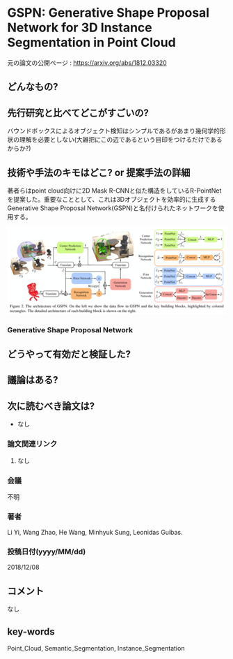 # GSPN: Generative Shape Proposal Network for 3D Instance Segmentation in Point Cloud

元の論文の公開ページ : https://arxiv.org/abs/1812.03320

## どんなもの?


## 先行研究と比べてどこがすごいの?
バウンドボックスによるオブジェクト検知はシンプルであるがあまり幾何学的形状の理解を必要としない(大雑把にこの辺であるという目印をつけるだけであるからか?)

## 技術や手法のキモはどこ? or 提案手法の詳細
著者らはpoint cloud向けに2D Mask R-CNNと似た構造をしているR-PointNetを提案した。重要なこととして、これは3Dオブジェクトを効率的に生成するGenerative Shape Proposal Network(GSPN)と名付けられたネットワークを使用する。

![fig2](img/GGSPNf3ISiPC/fig2.png)

### Generative Shape Proposal Network


## どうやって有効だと検証した?

## 議論はある?

## 次に読むべき論文は?
- なし

### 論文関連リンク
1. なし

### 会議
不明

### 著者
Li Yi, Wang Zhao, He Wang, Minhyuk Sung, Leonidas Guibas.

### 投稿日付(yyyy/MM/dd)
2018/12/08

## コメント
なし

## key-words
Point_Cloud, Semantic_Segmentation, Instance_Segmentation